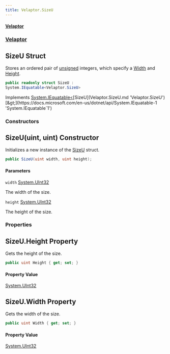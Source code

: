 ```yaml
---
title: Velaptor.SizeU
---
```


#### [Velaptor](Namespaces.md 'Velaptor Namespaces')
### [Velaptor](Velaptor.md 'Velaptor')

## SizeU Struct

Stores an ordered pair of [unsigned](https://docs.microsoft.com/en-us/dotnet/csharp/language-reference/keywords/unsigned 'https://docs.microsoft.com/en-us/dotnet/csharp/language-reference/keywords/unsigned') integers, which specify a [Width](Velaptor.SizeU.md#Velaptor.SizeU.Width 'Velaptor.SizeU.Width') and [Height](Velaptor.SizeU.md#Velaptor.SizeU.Height 'Velaptor.SizeU.Height').

```csharp
public readonly struct SizeU :
System.IEquatable<Velaptor.SizeU>
```

Implements [System.IEquatable&lt;](https://docs.microsoft.com/en-us/dotnet/api/System.IEquatable-1 'System.IEquatable`1')[SizeU](Velaptor.SizeU.md 'Velaptor.SizeU')[&gt;](https://docs.microsoft.com/en-us/dotnet/api/System.IEquatable-1 'System.IEquatable`1')
### Constructors

<a name='Velaptor.SizeU.SizeU(uint,uint)'></a>

## SizeU(uint, uint) Constructor

Initializes a new instance of the [SizeU](Velaptor.SizeU.md 'Velaptor.SizeU') struct.

```csharp
public SizeU(uint width, uint height);
```
#### Parameters

<a name='Velaptor.SizeU.SizeU(uint,uint).width'></a>

`width` [System.UInt32](https://docs.microsoft.com/en-us/dotnet/api/System.UInt32 'System.UInt32')

The width of the size.

<a name='Velaptor.SizeU.SizeU(uint,uint).height'></a>

`height` [System.UInt32](https://docs.microsoft.com/en-us/dotnet/api/System.UInt32 'System.UInt32')

The height of the size.
### Properties

<a name='Velaptor.SizeU.Height'></a>

## SizeU.Height Property

Gets the height of the size.

```csharp
public uint Height { get; set; }
```

#### Property Value
[System.UInt32](https://docs.microsoft.com/en-us/dotnet/api/System.UInt32 'System.UInt32')

<a name='Velaptor.SizeU.Width'></a>

## SizeU.Width Property

Gets the width of the size.

```csharp
public uint Width { get; set; }
```

#### Property Value
[System.UInt32](https://docs.microsoft.com/en-us/dotnet/api/System.UInt32 'System.UInt32')